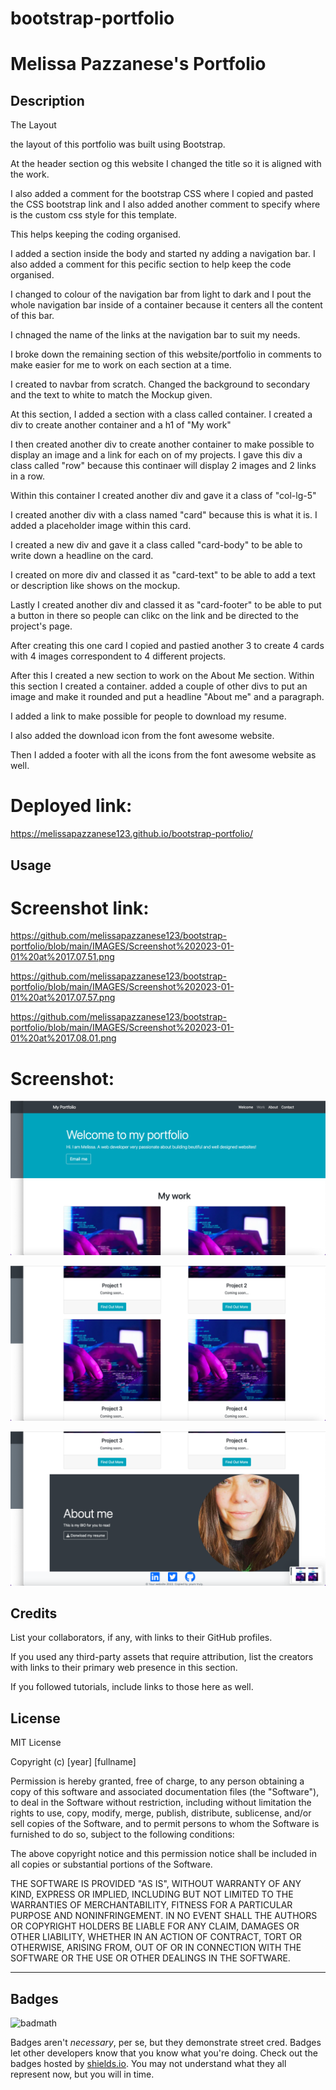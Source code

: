 # bootstrap-portfolio

# Melissa Pazzanese's Portfolio

## Description 

The Layout

the layout of this portfolio was built using Bootstrap. 

At the header section og this website I changed the title so it is aligned with the work. 

I also added a comment for the bootstrap CSS where I copied and pasted the CSS bootstrap link and I also added another comment to specify where is the custom css style for this template. 

This helps keeping the coding organised. 

I added a section inside the body and started ny adding a navigation bar.
I also added a comment for this pecific section to help keep the code organised. 

I changed to colour of the navigation bar from light to dark and I pout the whole navigation bar inside of a container because it centers all the content of this bar. 

I chnaged the name of the links at the navigation bar to suit my needs. 

I broke down the remaining section of this website/portfolio in comments to make easier for me to work on each section at a time. 


<!-- Welcome section: Jumbotron header-->

I created to navbar from scratch. Changed the background to secondary and the text to white to match the Mockup given. 


<!-- Work section -->

At this section, I added a section with a class called container. I created a div to create another container and a h1 of "My work" 

I then created another div to create another container to make possible to display an image and a link for each on of my projects. I gave this div a class called "row" because this continaer will display 2 images and 2 links in a row. 

Within this container I created another div and gave it a class of "col-lg-5"

I created another div with a class named "card" because this is what it is. I added a placeholder image within this card. 

I created a new div and gave it a class called "card-body" to be able to write down a headline on the card. 

I created on more div and classed it as "card-text" to be able to add a text or description like shows on the mockup. 

Lastly I created another div and classed it as "card-footer" to be able to put a button in there so people can clikc on the link and be directed to the project's page.

After creating this one card I copied and pastied another 3 to create 4 cards with 4 images correspondent to 4 different projects. 


<!-- About me section -->

After this I created a new section to work on the About Me section.  Within this section I created a container. added a couple of other divs to put an image and make it rounded and put a headline "About me" and a paragraph. 

I added a link to make possible for people to download my resume. 

I also added the download icon from the font awesome website. 


<!-- Footer -->

Then I added a footer with all the icons from the font awesome website as well. 


# Deployed link:
https://melissapazzanese123.github.io/bootstrap-portfolio/


## Usage 

# Screenshot link:

https://github.com/melissapazzanese123/bootstrap-portfolio/blob/main/IMAGES/Screenshot%202023-01-01%20at%2017.07.51.png

https://github.com/melissapazzanese123/bootstrap-portfolio/blob/main/IMAGES/Screenshot%202023-01-01%20at%2017.07.57.png

https://github.com/melissapazzanese123/bootstrap-portfolio/blob/main/IMAGES/Screenshot%202023-01-01%20at%2017.08.01.png

# Screenshot:

![Alt text](IMAGES/Screenshot%202023-01-01%20at%2017.07.51.png)

![Alt text](IMAGES/Screenshot%202023-01-01%20at%2017.07.57.png)


![Alt text](IMAGES/Screenshot%202023-01-01%20at%2017.08.01.png)

## Credits

List your collaborators, if any, with links to their GitHub profiles.

If you used any third-party assets that require attribution, list the creators with links to their primary web presence in this section.

If you followed tutorials, include links to those here as well.


## License

MIT License

Copyright (c) [year] [fullname]

Permission is hereby granted, free of charge, to any person obtaining a copy
of this software and associated documentation files (the "Software"), to deal
in the Software without restriction, including without limitation the rights
to use, copy, modify, merge, publish, distribute, sublicense, and/or sell
copies of the Software, and to permit persons to whom the Software is
furnished to do so, subject to the following conditions:

The above copyright notice and this permission notice shall be included in all
copies or substantial portions of the Software.

THE SOFTWARE IS PROVIDED "AS IS", WITHOUT WARRANTY OF ANY KIND, EXPRESS OR
IMPLIED, INCLUDING BUT NOT LIMITED TO THE WARRANTIES OF MERCHANTABILITY,
FITNESS FOR A PARTICULAR PURPOSE AND NONINFRINGEMENT. IN NO EVENT SHALL THE
AUTHORS OR COPYRIGHT HOLDERS BE LIABLE FOR ANY CLAIM, DAMAGES OR OTHER
LIABILITY, WHETHER IN AN ACTION OF CONTRACT, TORT OR OTHERWISE, ARISING FROM,
OUT OF OR IN CONNECTION WITH THE SOFTWARE OR THE USE OR OTHER DEALINGS IN THE
SOFTWARE.


---

## Badges

![badmath](https://img.shields.io/github/languages/top/nielsenjared/badmath)

Badges aren't _necessary_, per se, but they demonstrate street cred. Badges let other developers know that you know what you're doing. Check out the badges hosted by [shields.io](https://shields.io/). You may not understand what they all represent now, but you will in time.




